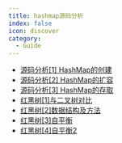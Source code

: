 ```yaml
---
title: hashmap源码分析 
index: false
icon: discover
category:
  - Guide
---
```



- [源码分析[1] HashMap的创建](源码分析[1]HashMap的创建.md)
- [源码分析[2] HashMap的扩容](源码分析[2]HashMap的扩容.md)
- [源码分析[3] HashMap的存取](源码分析[3]HashMap的存取.md)
- [红黑树[1]与二叉树对比](红黑树[1]与二叉树对比.md)
- [红黑树[2]数据结构及方法](红黑树[2]数据结构及方法.md)
- [红黑树[3]自平衡](红黑树[3]自平衡.md)
- [红黑树[4]自平衡2](红黑树[4]自平衡2.md)
